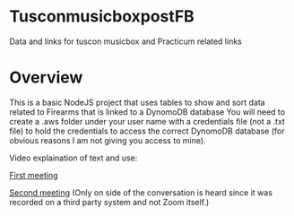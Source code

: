# TusconmusicboxpostFB
Data and links for tuscon musicbox and Practicum related links

# Overview

This is a basic NodeJS project that uses tables to show and sort data related to Firearms that is linked to a DynomoDB database
You will need to create a .aws folder under your user name with a credentials file (not a .txt file) to hold the credentials to access the correct DynomoDB database (for obvious reasons I am not giving you access to mine).

Video explaination of text and use:

[First meeting](https://webmailbyui-my.sharepoint.com/personal/payim_byui_edu/_layouts/15/stream.aspx?id=%2Fpersonal%2Fpayim%5Fbyui%5Fedu%2FDocuments%2FRecordings%2FCall%20with%20Wayman%2C%20Trevor%2D20230707%5F180437%2DMeeting%20Recording%2Emp4&ga=1)

[Second meeting]([https://www.youtube.com/watch?v=QLYB1BE3pxo) (Only on side of the conversation is heard since it was recorded on a third party system and not Zoom itself.)
